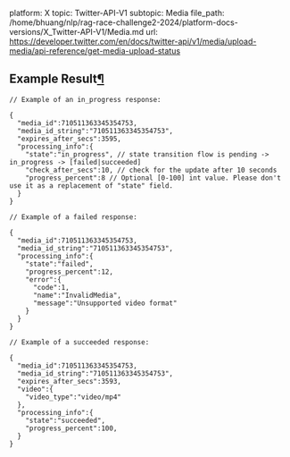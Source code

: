platform: X
topic: Twitter-API-V1
subtopic: Media
file_path: /home/bhuang/nlp/rag-race-challenge2-2024/platform-docs-versions/X_Twitter-API-V1/Media.md
url: https://developer.twitter.com/en/docs/twitter-api/v1/media/upload-media/api-reference/get-media-upload-status


## Example Result[¶](#example-result "Permalink to this headline")

    // Example of an in_progress response:
    
    {
      "media_id":710511363345354753,
      "media_id_string":"710511363345354753",
      "expires_after_secs":3595,
      "processing_info":{
        "state":"in_progress", // state transition flow is pending -> in_progress -> [failed|succeeded]
        "check_after_secs":10, // check for the update after 10 seconds
        "progress_percent":8 // Optional [0-100] int value. Please don't use it as a replacement of "state" field.
      }
    }
    
    // Example of a failed response:
    
    {
      "media_id":710511363345354753,
      "media_id_string":"710511363345354753",
      "processing_info":{
        "state":"failed",
        "progress_percent":12,
        "error":{
          "code":1,
          "name":"InvalidMedia",
          "message":"Unsupported video format"
        }
      }
    }
    
    // Example of a succeeded response:
    
    {
      "media_id":710511363345354753,
      "media_id_string":"710511363345354753",
      "expires_after_secs":3593,
      "video":{
        "video_type":"video/mp4"
      },
      "processing_info":{
        "state":"succeeded",
        "progress_percent":100,
      }
    }